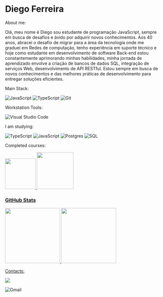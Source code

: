 # Diego Ferreira

About me:

Olá, meu nome é Diego sou estudante de programação JavaScript, sempre em busca de desafios e ávido por adquirir novos conhecimentos.  Aos 40 anos, abracei o desafio de migrar para a área da tecnologia onde me graduei em Redes de computação, tenho experiência em suporte técnico e hoje como estudante em desenvolvimento de software Back-end estou constantemente aprimorando minhas habilidades, minha jornada de aprendizado envolve a criação de bancos de dados SQL, integração de serviços Web, desenvolvimento de API RESTful. Estou sempre em busca de novos conhecimentos e das melhores práticas de desenvolvimento para entregar soluções eficientes.

Main Stack:

![JavaScript](https://img.shields.io/badge/javascript-%23323330.svg?style=for-the-badge&logo=javascript&logoColor=%23F7DF1E)
![TypeScript](https://img.shields.io/badge/typescript-%23007ACC.svg?style=for-the-badge&logo=typescript&logoColor=white)
![Git](https://img.shields.io/badge/git-%23F05033.svg?style=for-the-badge&logo=git&logoColor=white)

Workstation Tools:

![Visual Studio Code](https://img.shields.io/badge/Visual%20Studio%20Code-0078d7.svg?style=for-the-badge&logo=visual-studio-code&logoColor=white)

I am studying:

![TypeScript](https://img.shields.io/badge/typescript-%23007ACC.svg?style=for-the-badge&logo=typescript&logoColor=white)
![JavaScript](https://img.shields.io/badge/javascript-%23323330.svg?style=for-the-badge&logo=javascript&logoColor=%23F7DF1E)
![Postgres](https://img.shields.io/badge/postgres-%23316192.svg?style=for-the-badge&logo=postgresql&logoColor=white)
![SQL](https://img.shields.io/badge/sql-%23316192.svg?style=for-the-badge&logo=postgresql&logoColor=white)


Completed courses:

<a href="https://cubos.academy/cursos/desenvolvimento-de-software">
<img height= "100em" src= "https://img.youtube.com/vi/U76V693yhug/hqdefault.jpg">

<a href="https://www.coursera.org/professional-certificates/suporte-em-ti-do-google">
<img height= "120em" src="https://images.credly.com/images/0ab768d9-dda0-439e-aeef-edfa6e0f3579/image.png">



### GitHub Stats
<div>
<a href="https://github.com/diegoredeti">
<img height="180em" src="https://github-readme-stats.vercel.app/api/top-langs/?username=diegoredeti&layout=compact&langs_count=7&theme=dracula"/>
<img height="180em" src="https://github-readme-stats.vercel.app/api?username=diegoredeti&show_icons=true&theme=dracula&include_all_commits=true&count_private=true"/>
</div>

Contacts:
<div>
<a href="https://www.linkedin.com/in/ferreiramaia" target="_blank"><img src="https://img.shields.io/badge/-LinkedIn-%230077B5?style=for-the-badge&logo=linkedin&logoColor=white" target="_blank"></a>   
</div>

![Gmail](https://img.shields.io/badge/Gmail-D14836?style=for-the-badge&logo=gmail&logoColor=white)
